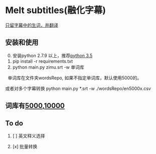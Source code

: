 # Melt subtitles(融化字幕)

[只留字幕中的生词，并翻译](https://zhuanlan.zhihu.com/p/25854872)

## 安装和使用
0. 安装python 2.7.9 以上，推荐[python 3.5](https://www.python.org/downloads/release/python-353)
1. pip install -r requirements.txt 
2. python main.py zimu.srt -w 单词库

   单词库在文件夹wordsRepo, 如果不指定单词库，默认使用5000的。
   
   或者对多个字幕转换 python main.py *.srt -w ./wordsRepo/en5000x.csv

## 词库有[5000](http://www.wordfrequency.info/free.asp),[10000](https://github.com/first20hours/google-10000-english)


## To do 
1. [ ] 英文释义选择

2. [x] 批量转换
